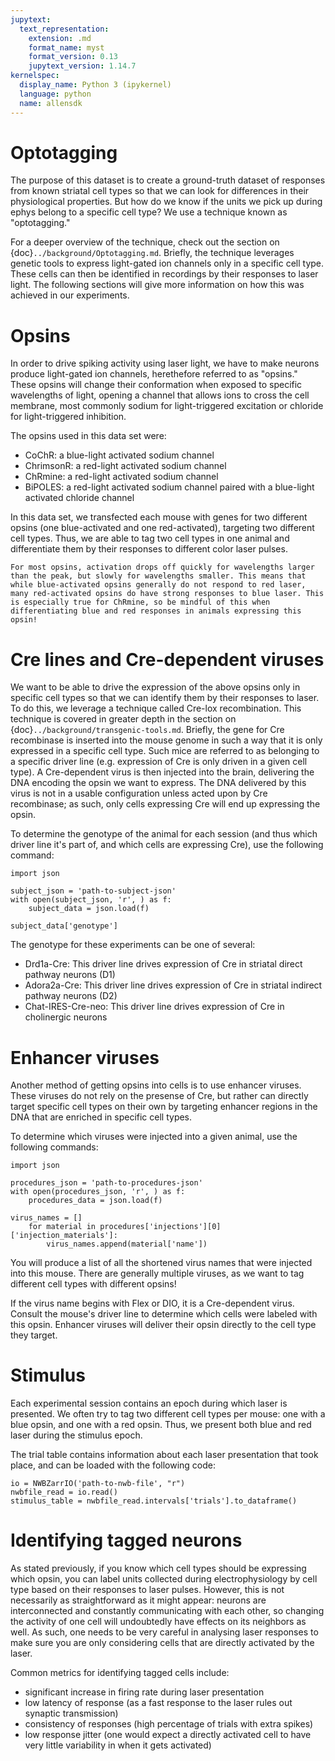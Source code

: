 ```yaml
---
jupytext:
  text_representation:
    extension: .md
    format_name: myst
    format_version: 0.13
    jupytext_version: 1.14.7
kernelspec:
  display_name: Python 3 (ipykernel)
  language: python
  name: allensdk
---
```


# Optotagging

The purpose of this dataset is to create a ground-truth dataset of responses from known striatal cell types so that we can look for differences in their physiological properties. But how do we know if the units we pick up during ephys belong to a specific cell type? We use a technique known as "optotagging."

For a deeper overview of the technique, check out the section on {doc}`../background/Optotagging.md`. Briefly, the technique leverages genetic tools to express light-gated ion channels only in a specific cell type. These cells can then be identified in recordings by their responses to laser light. The following sections will give more information on how this was achieved in our experiments.

# Opsins

In order to drive spiking activity using laser light, we have to make neurons produce light-gated ion channels, herethefore referred to as "opsins." These opsins will change their conformation when exposed to specific wavelengths of light, opening a channel that allows ions to cross the cell membrane, most commonly sodium for light-triggered excitation or chloride for light-triggered inhibition.

The opsins used in this data set were:
* CoChR: a blue-light activated sodium channel
* ChrimsonR: a red-light activated sodium channel
* ChRmine: a red-light activated sodium channel
* BiPOLES: a red-light activated sodium channel paired with a blue-light activated chloride channel

In this data set, we transfected each mouse with genes for two different opsins (one blue-activated and one red-activated), targeting two different cell types. Thus, we are able to tag two cell types in one animal and differentiate them by their responses to different color laser pulses.

```{note}
For most opsins, activation drops off quickly for wavelengths larger than the peak, but slowly for wavelengths smaller. This means that while blue-activated opsins generally do not respond to red laser, many red-activated opsins do have strong responses to blue laser. This is especially true for ChRmine, so be mindful of this when differentiating blue and red responses in animals expressing this opsin!
```

# Cre lines and Cre-dependent viruses

We want to be able to drive the expression of the above opsins only in specific cell types so that we can identify them by their responses to laser. To do this, we leverage a technique called Cre-lox recombination. This technique is covered in greater depth in the section on {doc}`../background/transgenic-tools.md`. Briefly, the gene for Cre recombinase is inserted into the mouse genome in such a way that it is only expressed in a specific cell type. Such mice are referred to as belonging to a specific driver line (e.g. expression of Cre is only driven in a given cell type). A Cre-dependent virus is then injected into the brain, delivering the DNA encoding the opsin we want to express. The DNA delivered by this virus is not in a usable configuration unless acted upon by Cre recombinase; as such, only cells expressing Cre will end up expressing the opsin.

To determine the genotype of the animal for each session (and thus which driver line it's part of, and which cells are expressing Cre), use the following command:

```{hint}
import json

subject_json = 'path-to-subject-json'
with open(subject_json, 'r', ) as f:
    subject_data = json.load(f)
    
subject_data['genotype']
```

The genotype for these experiments can be one of several:
* Drd1a-Cre: This driver line drives expression of Cre in striatal direct pathway neurons (D1)
* Adora2a-Cre: This driver line drives expression of Cre in striatal indirect pathway neurons (D2)
* Chat-IRES-Cre-neo: This driver line drives expression of Cre in cholinergic neurons

# Enhancer viruses

Another method of getting opsins into cells is to use enhancer viruses. These viruses do not rely on the presense of Cre, but rather can directly target specific cell types on their own by targeting enhancer regions in the DNA that are enriched in specific cell types.

To determine which viruses were injected into a given animal, use the following commands:

```{hint}
import json

procedures_json = 'path-to-procedures-json'
with open(procedures_json, 'r', ) as f:
    procedures_data = json.load(f)
    
virus_names = []
    for material in procedures['injections'][0]['injection_materials']:
        virus_names.append(material['name'])
```

You will produce a list of all the shortened virus names that were injected into this mouse. There are generally multiple viruses, as we want to tag different cell types with different opsins!

If the virus name begins with Flex or DIO, it is a Cre-dependent virus. Consult the mouse's driver line to determine which cells were labeled with this opsin. Enhancer viruses will deliver their opsin directly to the cell type they target.

# Stimulus

Each experimental session contains an epoch during which laser is presented. We often try to tag two different cell types per mouse: one with a blue opsin, and one with a red opsin. Thus, we present both blue and red laser during the stimulus epoch.

The trial table contains information about each laser presentation that took place, and can be loaded with the following code:

```{hint}
io = NWBZarrIO('path-to-nwb-file', "r")
nwbfile_read = io.read()
stimulus_table = nwbfile_read.intervals['trials'].to_dataframe()
```

# Identifying tagged neurons

As stated previously, if you know which cell types should be expressing which opsin, you can label units collected during electrophysiology by cell type based on their responses to laser pulses. However, this is not necessarily as straightforward as it might appear: neurons are interconnected and constantly communicating with each other, so changing the activity of one cell will undoubtedly have effects on its neighbors as well. As such, one needs to be very careful in analysing laser responses to make sure you are only considering cells that are directly activated by the laser.

Common metrics for identifying tagged cells include:
* significant increase in firing rate during laser presentation
* low latency of response (as a fast response to the laser rules out synaptic transmission)
* consistency of responses (high percentage of trials with extra spikes)
* low response jitter (one would expect a directly activated cell to have very little variability in when it gets activated)

